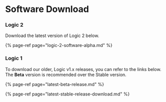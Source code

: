 # Software Download

### Logic 2

Download the latest version of Logic 2 below.

{% page-ref page="logic-2-software-alpha.md" %}



### Logic 1

To download our older, Logic v1.x releases, you can refer to the links below. The **Beta** version is recommended over the Stable version.

{% page-ref page="latest-beta-release.md" %}

{% page-ref page="latest-stable-release-download.md" %}





